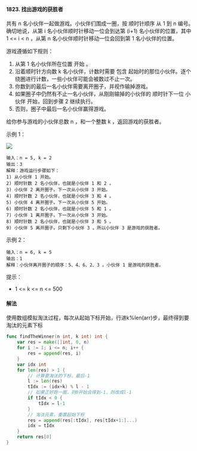#### 1823. 找出游戏的获胜者
共有 n 名小伙伴一起做游戏。小伙伴们围成一圈，按 顺时针顺序 从 1 到 n 编号。确切地说，从第 i 名小伙伴顺时针移动一位会到达第 (i+1) 名小伙伴的位置，其中 1 <= i < n ，从第 n 名小伙伴顺时针移动一位会回到第 1 名小伙伴的位置。

游戏遵循如下规则：

1. 从第 1 名小伙伴所在位置 开始 。
2. 沿着顺时针方向数 k 名小伙伴，计数时需要 包含 起始时的那位小伙伴。逐个绕圈进行计数，一些小伙伴可能会被数过不止一次。
3. 你数到的最后一名小伙伴需要离开圈子，并视作输掉游戏。
4. 如果圈子中仍然有不止一名小伙伴，从刚刚输掉的小伙伴的 顺时针下一位 小伙伴 开始，回到步骤 2 继续执行。
5. 否则，圈子中最后一名小伙伴赢得游戏。

给你参与游戏的小伙伴总数 n ，和一个整数 k ，返回游戏的获胜者。

示例 1：

![](https://assets.leetcode.com/uploads/2021/03/25/ic234-q2-ex11.png)
```
输入：n = 5, k = 2
输出：3
解释：游戏运行步骤如下：
1) 从小伙伴 1 开始。
2) 顺时针数 2 名小伙伴，也就是小伙伴 1 和 2 。
3) 小伙伴 2 离开圈子。下一次从小伙伴 3 开始。
4) 顺时针数 2 名小伙伴，也就是小伙伴 3 和 4 。
5) 小伙伴 4 离开圈子。下一次从小伙伴 5 开始。
6) 顺时针数 2 名小伙伴，也就是小伙伴 5 和 1 。
7) 小伙伴 1 离开圈子。下一次从小伙伴 3 开始。
8) 顺时针数 2 名小伙伴，也就是小伙伴 3 和 5 。
9) 小伙伴 5 离开圈子。只剩下小伙伴 3 。所以小伙伴 3 是游戏的获胜者。
```
示例 2：
```
输入：n = 6, k = 5
输出：1
解释：小伙伴离开圈子的顺序：5、4、6、2、3 。小伙伴 1 是游戏的获胜者。
```

提示：
- 1 <= k <= n <= 500

#### 解法
使用数组模拟淘汰过程，每次从起始下标开始，行进k%len(arr)步，最终得到要淘汰的元素下标
```go
func findTheWinner(n int, k int) int {
    var res = make([]int, 0, n)
    for i := 1; i <= n; i++ {
        res = append(res, i)
    }
    var idx int
    for len(res) > 1 {
        // 计算要淘汰的下标，最后-1
        l := len(res)
        tIdx := (idx+k) % l - 1
        // 如果正好跑一圈，则0开始会得到-1，则改成l-1
        if tIdx < 0 {
            tIdx = l-1
        }
        // 淘汰元素，重置起始下标
        res = append(res[:tIdx], res[tIdx+1:]...)
        idx = tIdx
    }
    return res[0]
}
```